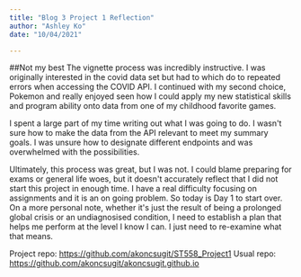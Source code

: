 ```yaml
---
title: "Blog 3 Project 1 Reflection"
author: "Ashley Ko"
date: "10/04/2021"

---
```


##Not my best
The vignette process was incredibly instructive. I was originally interested in the covid data set but had to which do to repeated errors when accessing the COVID API. I continued with my second choice, Pokemon and really enjoyed seen how I could apply my new statistical skills and program ability onto data from one of my childhood favorite games.

I spent a large part of my time writing out what I was going to do. I wasn't sure how to make the data from the API relevant to meet my summary goals. I was unsure how to designate different endpoints and was overwhelmed with the possibilities.

Ultimately, this process was great, but I was not. I could blame preparing for exams or general life woes, but it doesn't accurately reflect that I did not start this project in enough time. I have a real difficulty focusing on assignments and it is an on going problem. So today is Day 1 to start over. On a more personal note, whether it's just the result of being a prolonged global crisis or an undiagnosised condition, I need to establish a plan that helps me perform at the level I know I can. I just need to re-examine what that means.

Project repo: https://github.com/akoncsugit/ST558_Project1
Usual repo: https://github.com/akoncsugit/akoncsugit.github.io
